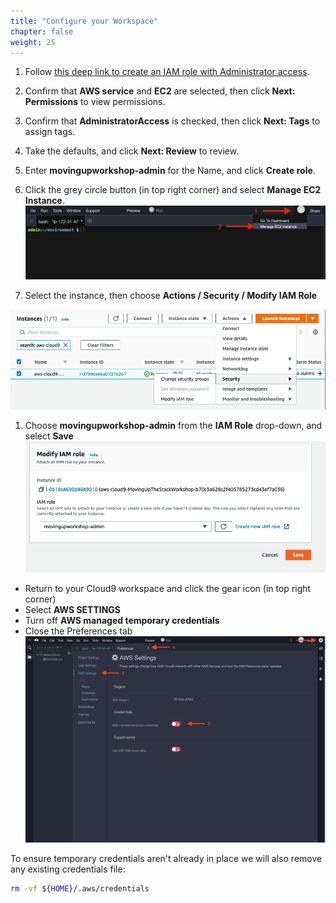 ```yaml
---
title: "Configure your Workspace"
chapter: false
weight: 25
---
```


1. Follow [this deep link to create an IAM role with Administrator access](https://console.aws.amazon.com/iam/home#/roles$new?step=review&commonUseCase=EC2%2BEC2&selectedUseCase=EC2&policies=arn:aws:iam::aws:policy%2FAdministratorAccess&roleName=movingupworkshop-admin).
1. Confirm that **AWS service** and **EC2** are selected, then click **Next: Permissions** to view permissions.
1. Confirm that **AdministratorAccess** is checked, then click **Next: Tags** to assign tags.
1. Take the defaults, and click **Next: Review** to review.
1. Enter **movingupworkshop-admin** for the Name, and click **Create role**.



1. Click the grey circle button (in top right corner) and select **Manage EC2 Instance**.
![cloud9-role](images/cloud9-role.png)
1. Select the instance, then choose **Actions / Security / Modify IAM Role**

![c9instancerole](images/c9instancerole.png)
1. Choose **movingupworkshop-admin** from the **IAM Role** drop-down, and select **Save**
![c9attachrole](images/c9attachrole.png)

- Return to your Cloud9 workspace and click the gear icon (in top right corner)
- Select **AWS SETTINGS**
- Turn off **AWS managed temporary credentials**
- Close the Preferences tab
![c9disableiam](images/c9disableiam.png)

To ensure temporary credentials aren't already in place we will also remove
any existing credentials file:

```sh
rm -vf ${HOME}/.aws/credentials
```